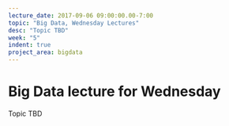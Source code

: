 ```yaml
---
lecture_date: 2017-09-06 09:00:00.00-7:00
topic: "Big Data, Wednesday Lectures"
desc: "Topic TBD"
week: "5"
indent: true
project_area: bigdata
---
```


# Big Data lecture for Wednesday

Topic TBD


